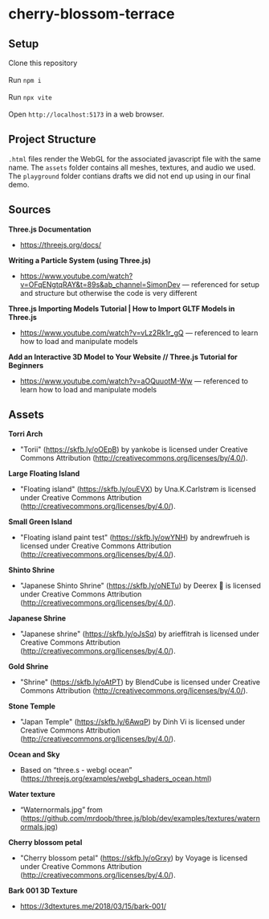 # cherry-blossom-terrace

## Setup
Clone this repository \
\
Run `npm i` \
\
Run `npx vite` \
\
Open `http://localhost:5173` in a web browser.

## Project Structure

`.html` files render the WebGL for the associated javascript file with the same name. The `assets` folder contains all meshes, textures, and audio we used. The `playground` folder contians drafts we did not end up using in our final demo.

## Sources

**Three.js Documentation**
- https://threejs.org/docs/

**Writing a Particle System (using Three.js)**
- https://www.youtube.com/watch?v=OFqENgtqRAY&t=89s&ab_channel=SimonDev — referenced for setup and structure but otherwise the code is very different

**Three.js Importing Models Tutorial | How to Import GLTF Models in Three.js**
- https://www.youtube.com/watch?v=vLz2Rk1r_gQ — referenced to learn how to load and manipulate models

**Add an Interactive 3D Model to Your Website // Three.js Tutorial for Beginners**
- https://www.youtube.com/watch?v=aOQuuotM-Ww — referenced to learn how to load and manipulate models

## Assets

**Torri Arch**
- "Torii" (https://skfb.ly/oOEpB) by yankobe is licensed under Creative Commons Attribution (http://creativecommons.org/licenses/by/4.0/).

**Large Floating Island**
- "Floating island" (https://skfb.ly/ouEVX) by Una.K.Carlstrøm is licensed under Creative Commons Attribution (http://creativecommons.org/licenses/by/4.0/).

**Small Green Island**
- "Floating island paint test" (https://skfb.ly/owYNH) by andrewfrueh is licensed under Creative Commons Attribution (http://creativecommons.org/licenses/by/4.0/).


**Shinto Shrine**
- "Japanese Shinto Shrine" (https://skfb.ly/oNETu) by Deerex 🦖 is licensed under Creative Commons Attribution (http://creativecommons.org/licenses/by/4.0/).


**Japanese Shrine**
- "Japanese shrine" (https://skfb.ly/oJsSq) by arieffitrah is licensed under Creative Commons Attribution (http://creativecommons.org/licenses/by/4.0/).


**Gold Shrine**
- "Shrine" (https://skfb.ly/oAtPT) by BlendCube is licensed under Creative Commons Attribution (http://creativecommons.org/licenses/by/4.0/).


**Stone Temple**
- "Japan Temple" (https://skfb.ly/6AwqP) by Dinh Vi is licensed under Creative Commons Attribution (http://creativecommons.org/licenses/by/4.0/).


**Ocean and Sky**
- Based on “three.s - webgl ocean” (https://threejs.org/examples/webgl_shaders_ocean.html)


**Water texture**
- “Waternormals.jpg” from (https://github.com/mrdoob/three.js/blob/dev/examples/textures/waternormals.jpg)


**Cherry blossom petal**
- "Cherry blossom petal" (https://skfb.ly/oGrxy) by Voyage is licensed under Creative Commons Attribution (http://creativecommons.org/licenses/by/4.0/).


**Bark 001 3D Texture**
- ​​https://3dtextures.me/2018/03/15/bark-001/
